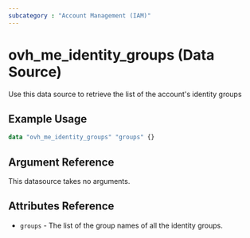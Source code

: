 ```yaml
---
subcategory : "Account Management (IAM)"
---
```


# ovh_me_identity_groups (Data Source)

Use this data source to retrieve the list of the account's identity groups

## Example Usage

```terraform
data "ovh_me_identity_groups" "groups" {}
```

## Argument Reference

This datasource takes no arguments.

## Attributes Reference

* `groups` - The list of the group names of all the identity groups.
